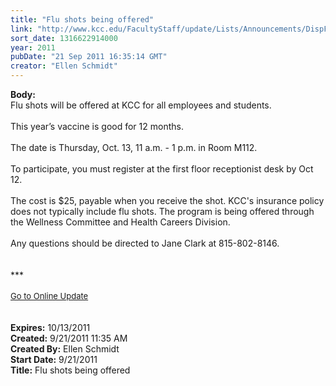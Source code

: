 ```yaml
---
title: "Flu shots being offered"
link: "http://www.kcc.edu/FacultyStaff/update/Lists/Announcements/DispForm.aspx?ID=448"
sort_date: 1316622914000
year: 2011
pubDate: "21 Sep 2011 16:35:14 GMT"
creator: "Ellen Schmidt"
---
```


<div><b>Body:</b> <div class="ExternalClassFA58F12996484173A86060109E991F42">
<div>Flu shots will be offered at KCC for all employees and students.</div>
<div> </div>
<div>This year’s vaccine is good for 12 months.</div>
<div><br />The date is Thursday, Oct. 13, 11 a.m. - 1 p.m. in Room M112.</div>
<div><br />To participate, you must register at the first floor receptionist desk by Oct 12.</div>
<div><br />The cost is $25, payable when you receive the shot. KCC's insurance policy does not typically include flu shots. The program is being offered through the Wellness Committee and Health Careers Division.</div>
<div><br />Any questions should be directed to Jane Clark at 815-802-8146.</div>
<div> </div></div>
<div> </div>
<div>***</div>
<div> </div>
<div>
<div><font size="2"><a href="/FacultyStaff/update/Pages/dailyupdate.aspx">Go to Online Update</a></font></div>
<div><font size="2"></font> </div>
<div> </div></div>
<div></div></div>
<div><b>Expires:</b> 10/13/2011</div>
<div><b>Created:</b> 9/21/2011 11:35 AM</div>
<div><b>Created By:</b> Ellen Schmidt</div>
<div><b>Start Date:</b> 9/21/2011</div>
<div><b>Title:</b> Flu shots being offered</div>
